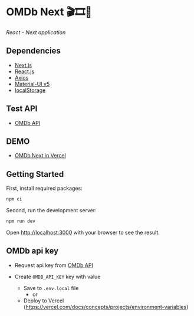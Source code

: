 # OMDb Next 🎬🎞🍿

_React - Next application_

## Dependencies

- [Next.js](https://nextjs.org/)
- [React.js](https://reactjs.org/)
- [Axios](https://axios-http.com/)
- [Material-UI v5](https://mui.com/)
- [localStorage](https://developer.mozilla.org/en-US/docs/Web/API/Window/localStorage)

## Test API

- [OMDb API](https://www.omdbapi.com/)

## DEMO

- [OMDb Next in Vercel](https://omdb-next.vercel.app/)

## Getting Started

First, install required packages:

```bash
npm ci
```

Second, run the development server:

```bash
npm run dev
```

Open [http://localhost:3000](http://localhost:3000) with your browser to see the result.

## OMDb api key

- Request api key from [OMDb API](https://www.omdbapi.com/)
- Create `OMDB_API_KEY` key with value

  - Save to `.env.local` file
    - or
  - Deploy to Vercel (https://vercel.com/docs/concepts/projects/environment-variables)

